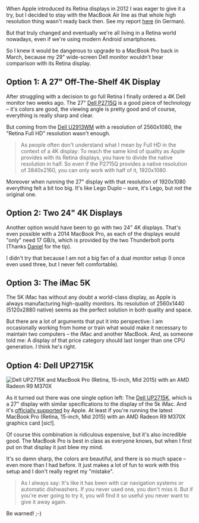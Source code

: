 When Apple introduced its Retina displays in 2012 I was eager to give it a try, but I decided to stay with the MacBook Air line as that whole high resolution thing wasn't ready back then. See my report [here](http://blog.thomasbandt.de/39/2405/de/blog/retina-die-revolution-die-noch-niemand-sieht.html) (in German).

But that truly changed and eventually we're all living in a Retina world nowadays, even if we're using modern Android smartphones.

So I knew it would be dangerous to upgrade to a MacBook Pro back in March, because my 29" wide-screen Dell monitor wouldn't bear comparison with its Retina display.

## Option 1: A 27" Off-The-Shelf 4K Display

After struggling with a decision to go full Retina I finally ordered a 4K Dell monitor two weeks ago. The 27" [Dell P2715Q](http://amzn.to/1Mf61Oq) is a good piece of technology – it's colors are good, the viewing angle is pretty good and of course, everything is really sharp and clear.

But coming from the [Dell U2913WM](http://amzn.to/1LlWi7W) with a resolution of 2560x1080, the "Retina Full HD" resolution wasn't enough.

> As people often don't understand what I mean by Full HD in the context of a 4K display: To reach the same kind of quality as Apple provides with its Retina displays, you have to divide the native resolution in half. So even if the P2715Q provides a native resolution of 3840x2160, you can only work with half of it, 1920x1080.

Moreover when running the 27" display with that resolution of 1920x1080 everything felt a bit too big. It's like Lego Duplo – sure, it's Lego, but not the original one.

## Option 2: Two 24" 4K Displays

Another option would have been to go with two 24" 4K displays. That's even possible with a 2014 MacBook Pro, as each of the displays would "only" need 17 GB/s, which is provided by the two Thunderbolt ports (Thanks [Daniel](http://www.planetgeek.ch/2015/01/06/is-macos-dead-apple-wants-us-to-migrate-to-windows-8-1/) for the tip).

I didn't try that because I am not a big fan of a dual monitor setup (I once even used three, but I never felt comfortable).

## Option 3: The iMac 5K

The 5K iMac has without any doubt a world-class display, as Apple is always manufacturing high-quality monitors. Its resolution of 2560x1440 (5120x2880 native) seems as the perfect solution in both quality and space.

But there are a lot of arguments that put it into perspective: I am occasionally working from home or train what would make it necessary to maintain two computers – the iMac and another MacBook. And, as someone told me: A display of that price category should last longer than one CPU generation. I think he's right.

## Option 4: Dell UP2715K

![Dell UP2715K and MacBook Pro (Retina, 15-inch, Mid 2015) with an AMD Radeon R9 M370X](/upload/dell-5k-macbook-pro.jpg)

As it turned out there was one single option left: The [Dell UP2715K](http://amzn.to/1LlWvbw), which is a 27" display with similar specifications to the display of the 5k iMac. And it's [officially supported](https://support.apple.com/en-us/HT202856) by Apple. At least if you're running the latest MacBook Pro (Retina, 15-inch, Mid 2015) with an AMD Radeon R9 M370X graphics card [sic!].

Of course this combination is ridiculous expensive, but it's also incredible good. The MacBook Pro is best in class as everyone knows, but when I first put on that display it just blew my mind.

It's so damn sharp, the colors are beautiful, and there is so much space – even more than I had before. It just makes a lot of fun to work with this setup and I don't really regret my "mistake".

> As I always say: It's like it has been with car navigation systems or automatic dishwashers. If you never used one, you don't miss it. But if you're ever going to try it, you will find it so useful you never want to give it away again.

Be warned! ;-)
